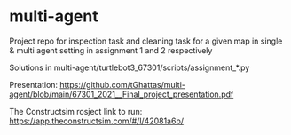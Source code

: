 # multi-agent

Project repo for inspection task and cleaning task for a given map in single & multi agent setting in assignment 1 and 2 respectively

Solutions in multi-agent/turtlebot3_67301/scripts/assignment_*.py

Presentation:
https://github.com/tGhattas/multi-agent/blob/main/67301_2021__Final_project_presentation.pdf

The Constructsim rosject link to run:
https://app.theconstructsim.com/#/l/42081a6b/
